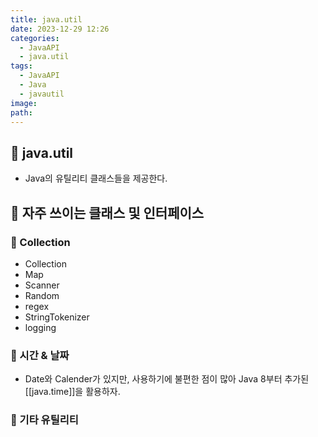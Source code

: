 ```yaml
---
title: java.util
date: 2023-12-29 12:26
categories:
  - JavaAPI
  - java.util
tags:
  - JavaAPI
  - Java
  - javautil
image: 
path:
---
```


## 🌈 java.util
+ Java의 유틸리티 클래스들을 제공한다.

## 🌈 자주 쓰이는 클래스 및 인터페이스
### 📌 Collection
+ Collection 
+ Map
+ Scanner
+ Random
+ regex
+ StringTokenizer
+ logging

### 📌 시간 & 날짜
+ Date와 Calender가 있지만, 사용하기에 불편한 점이 많아 Java 8부터 추가된 [[java.time]]을 활용하자.

### 📌 기타 유틸리티

